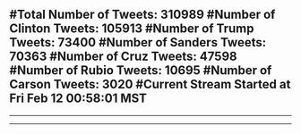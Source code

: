 #Total Number of Tweets: 310989 
#Number of Clinton Tweets: 105913
#Number of Trump Tweets: 73400
#Number of Sanders Tweets: 70363
#Number of Cruz Tweets: 47598
#Number of Rubio Tweets: 10695
#Number of Carson Tweets: 3020
#Current Stream Started at Fri Feb 12 00:58:01 MST
---
---
---

